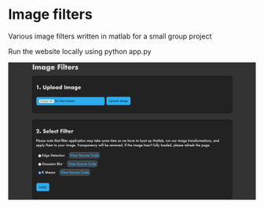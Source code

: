 # Image filters

Various image filters written in matlab for a small group project

Run the website locally using python app.py

![website screenshot](/static/images/website.png)
